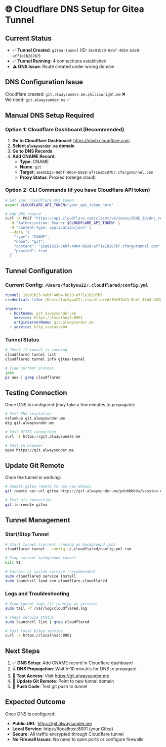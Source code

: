 # 🌐 Cloudflare DNS Setup for Gitea Tunnel

## Current Status
- ✅ **Tunnel Created**: `gitea-tunnel` (ID: `16e91b23-0ebf-40b4-b828-af71e1b287b7`)
- ✅ **Tunnel Running**: 4 connections established
- ⚠️  **DNS Issue**: Route created under wrong domain

## DNS Configuration Issue

Cloudflare created: `git.alwaysunder.me.philipwright.me` ❌  
We need: `git.alwaysunder.me` ✅

## Manual DNS Setup Required

### Option 1: Cloudflare Dashboard (Recommended)

1. **Go to Cloudflare Dashboard**: https://dash.cloudflare.com
2. **Select `alwaysunder.me` domain**
3. **Go to DNS Records**
4. **Add CNAME Record**:
   - **Type**: CNAME
   - **Name**: `git`
   - **Target**: `16e91b23-0ebf-40b4-b828-af71e1b287b7.cfargotunnel.com`
   - **Proxy Status**: Proxied (orange cloud)

### Option 2: CLI Commands (if you have Cloudflare API token)

```bash
# Set your Cloudflare API token
export CLOUDFLARE_API_TOKEN="your_api_token_here"

# Add DNS record
curl -X POST "https://api.cloudflare.com/client/v4/zones/ZONE_ID/dns_records" \
  -H "Authorization: Bearer $CLOUDFLARE_API_TOKEN" \
  -H "Content-Type: application/json" \
  --data '{
    "type": "CNAME",
    "name": "git",
    "content": "16e91b23-0ebf-40b4-b828-af71e1b287b7.cfargotunnel.com",
    "proxied": true
  }'
```

## Tunnel Configuration

### Current Config: `/Users/fuckyou22/.cloudflared/config.yml`
```yaml
tunnel: 16e91b23-0ebf-40b4-b828-af71e1b287b7
credentials-file: /Users/fuckyou22/.cloudflared/16e91b23-0ebf-40b4-b828-af71e1b287b7.json

ingress:
  - hostname: git.alwaysunder.me
    service: https://localhost:8001
    originServerName: git.alwaysunder.me
  - service: http_status:404
```

### Tunnel Status
```bash
# Check if tunnel is running
cloudflared tunnel list
cloudflared tunnel info gitea-tunnel

# View current process
jobs
ps aux | grep cloudflared
```

## Testing Connection

Once DNS is configured (may take a few minutes to propagate):

```bash
# Test DNS resolution
nslookup git.alwaysunder.me
dig git.alwaysunder.me

# Test HTTPS connection
curl -I https://git.alwaysunder.me

# Test in browser
open https://git.alwaysunder.me
```

## Update Git Remote

Once the tunnel is working:

```bash
# Update gitea remote to use new domain
git remote set-url gitea https://git.alwaysunder.me/pdubbbbbs/session-continuation-system.git

# Test git connection
git ls-remote gitea
```

## Tunnel Management

### Start/Stop Tunnel
```bash
# Start tunnel (current running as background job)
cloudflared tunnel --config ~/.cloudflared/config.yml run

# Stop current background tunnel
kill %1

# Install as system service (recommended)
sudo cloudflared service install
sudo launchctl load com.cloudflare.cloudflared
```

### Logs and Troubleshooting
```bash
# View tunnel logs (if running as service)
sudo tail -f /var/log/cloudflared.log

# Check service status
sudo launchctl list | grep cloudflared

# Test local Gitea service
curl -k https://localhost:8001
```

## Next Steps

1. ✅ **DNS Setup**: Add CNAME record in Cloudflare dashboard
2. ⏳ **DNS Propagation**: Wait 5-10 minutes for DNS to propagate
3. 🧪 **Test Access**: Visit https://git.alwaysunder.me
4. 🔗 **Update Git Remote**: Point to new tunnel domain
5. 🚀 **Push Code**: Test git push to tunnel

## Expected Outcome

Once DNS is configured:
- **Public URL**: https://git.alwaysunder.me
- **Local Service**: https://localhost:8001 (your Gitea)
- **Secure**: All traffic encrypted through Cloudflare tunnel
- **No Firewall Issues**: No need to open ports or configure firewalls
